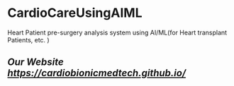 # CardioCareUsingAIML
 Heart Patient pre-surgery analysis system using AI/ML(for Heart transplant  Patients, etc. ) 

## *Our Website* _https://cardiobionicmedtech.github.io/_
